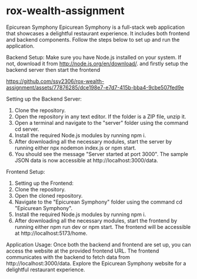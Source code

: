 # rox-wealth-assignment
 Epicurean Symphony
Epicurean Symphony is a full-stack web application that showcases a delightful restaurant experience. It includes both frontend and backend components. Follow the steps below to set up and run the application.

Backend Setup:
Make sure you have Node.js installed on your system. If not, download it from http://node.js.org/en/download/.
and firstly setup the backend server then start the frontend


https://github.com/ssy2306/rox-wealth-assignment/assets/77876285/dce198e7-e7d7-415b-bba4-9cbe507fed9e


Setting up the Backend Server:
1. Clone the repository.
2. Open the repository in any text editor. If the folder is a ZIP file, unzip it.
3. Open a terminal and navigate to the "server" folder using the command cd server.
3. Install the required Node.js modules by running npm i.
4. After downloading all the necessary modules, start the server by running either npx nodemon index.js or npm start.
5. You should see the message "Server started at port 3000".
The sample JSON data is now accessible at http://localhost:3000/data.



Frontend Setup:
1. Setting up the Frontend:
2. Clone the repository.
3. Open the cloned repository.
4. Navigate to the "Epicurean Symphony" folder using the command cd "Epicurean Symphony".
5. Install the required Node.js modules by running npm i.
6. After downloading all the necessary modules, start the frontend by running either npm run dev or npm start.
The frontend will be accessible at http://localhost:5173/home.

Application Usage:
Once both the backend and frontend are set up, you can access the website at the provided frontend URL. The frontend communicates with the backend to fetch data from http://localhost:3000/data. Explore the Epicurean Symphony website for a delightful restaurant experience.

